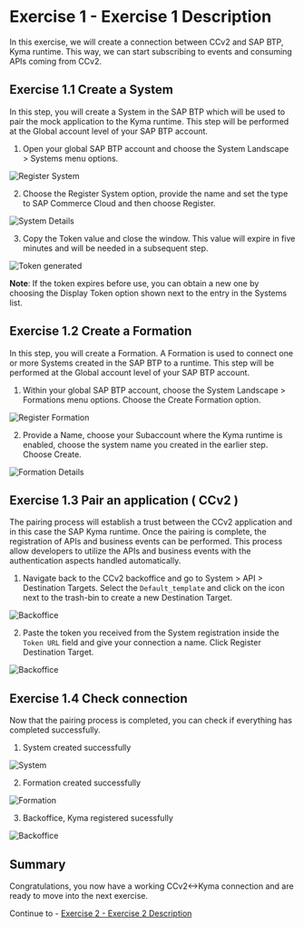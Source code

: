# Exercise 1 - Exercise 1 Description

In this exercise, we will create a connection between CCv2 and SAP BTP, Kyma runtime. This way, we can start subscribing to events and consuming APIs coming from CCv2.

## Exercise 1.1 Create a System

In this step, you will create a System in the SAP BTP which will be used to pair the mock application to the Kyma runtime. This step will be performed at the Global account level of your SAP BTP account.

1. Open your global SAP BTP account and choose the System Landscape > Systems menu options.

![Register System](./images/1-register-system.png)

2. Choose the Register System option, provide the name and set the type to SAP Commerce Cloud and then choose Register.

![System Details](./images/2-give-system-details.png)

3. Copy the Token value and close the window. This value will expire in five minutes and will be needed in a subsequent step.

![Token generated](./images/3-token-generated.png)

**Note**: If the token expires before use, you can obtain a new one by choosing the Display Token option shown next to the entry in the Systems list.

## Exercise 1.2 Create a Formation

In this step, you will create a Formation. A Formation is used to connect one or more Systems created in the SAP BTP to a runtime. This step will be performed at the Global account level of your SAP BTP account.

1. Within your global SAP BTP account, choose the System Landscape > Formations menu options. Choose the Create Formation option.

![Register Formation](./images/4-create-formation.png)

2. Provide a Name, choose your Subaccount where the Kyma runtime is enabled, choose the system name you created in the earlier step. Choose Create.

![Formation Details](./images/5-formation-details.png)

## Exercise 1.3 Pair an application ( CCv2 )

The pairing process will establish a trust between the CCv2 application and in this case the SAP Kyma runtime. Once the pairing is complete, the registration of APIs and business events can be performed. This process allow developers to utilize the APIs and business events with the authentication aspects handled automatically.

1. Navigate back to the CCv2 backoffice and go to System > API > Destination Targets. Select the `Default_template` and click on the icon next to the trash-bin to create a new Destination Target.

![Backoffice](./images/6-backoffice.png)

2. Paste the token you received from the System registration inside the `Token URL` field and give your connection a name. Click Register Destination Target.

![Backoffice](./images/8-backoffice-registration-sub.png)

## Exercise 1.4 Check connection

Now that the pairing process is completed, you can check if everything has completed successfully.

1. System created successfully

![System](./images/9-btp-system-registered.png)

2. Formation created successfully

![Formation](./images/10-btp-formation-registered.png)

3. Backoffice, Kyma registered sucessfully

![Backoffice](./images/7-backoffice-registration-done.png)

## Summary

Congratulations, you now have a working CCv2<->Kyma connection and are ready to move into the next exercise.

Continue to - [Exercise 2 - Exercise 2 Description](../ex2/README.md)
